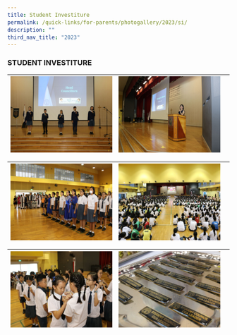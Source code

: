 ```yaml
---
title: Student Investiture
permalink: /quick-links/for-parents/photogallery/2023/si/
description: ""
third_nav_title: "2023"
---
```

### STUDENT INVESTITURE

| ![](/images/Student%20Investiture%202023/img_2852.JPG) | ![](/images/Student%20Investiture%202023/img_2807.JPG)|  |
| -------- | -------- | -------- |

| ![](/images/Student%20Investiture%202023/img_2799.JPG) | ![](/images/Student%20Investiture%202023/img_2818.JPG)|  |
| -------- | -------- | -------- |

| ![](/images/Student%20Investiture%202023/img_2839.JPG) | ![](/images/Student%20Investiture%202023/p1022852.JPG)|  |
| -------- | -------- | -------- |
